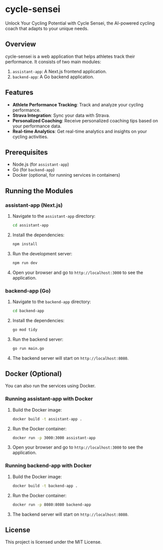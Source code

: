 # cycle-sensei

Unlock Your Cycling Potential with Cycle Sensei, the AI-powered cycling coach that adapts to your unique needs.

## Overview
cycle-sensei is a web application that helps athletes track their performance. It consists of two main modules:
1. `assistant-app`: A Next.js frontend application.
2. `backend-app`: A Go backend application.

## Features
- **Athlete Performance Tracking**: Track and analyze your cycling performance.
- **Strava Integration**: Sync your data with Strava.
- **Personalized Coaching**: Receive personalized coaching tips based on your performance data.
- **Real-time Analytics**: Get real-time analytics and insights on your cycling activities.

## Prerequisites
- Node.js (for `assistant-app`)
- Go (for `backend-app`)
- Docker (optional, for running services in containers)

## Running the Modules

### assistant-app (Next.js)

1. Navigate to the `assistant-app` directory:
    ```sh
    cd assistant-app
    ```

2. Install the dependencies:
    ```sh
    npm install
    ```

3. Run the development server:
    ```sh
    npm run dev
    ```

4. Open your browser and go to `http://localhost:3000` to see the application.

### backend-app (Go)

1. Navigate to the `backend-app` directory:
    ```sh
    cd backend-app
    ```

2. Install the dependencies:
    ```sh
    go mod tidy
    ```

3. Run the backend server:
    ```sh
    go run main.go
    ```

4. The backend server will start on `http://localhost:8080`.

## Docker (Optional)

You can also run the services using Docker.

### Running assistant-app with Docker

1. Build the Docker image:
    ```sh
    docker build -t assistant-app .
    ```

2. Run the Docker container:
    ```sh
    docker run -p 3000:3000 assistant-app
    ```

3. Open your browser and go to `http://localhost:3000` to see the application.

### Running backend-app with Docker

1. Build the Docker image:
    ```sh
    docker build -t backend-app .
    ```

2. Run the Docker container:
    ```sh
    docker run -p 8080:8080 backend-app
    ```

3. The backend server will start on `http://localhost:8080`.

## License
This project is licensed under the MIT License.
